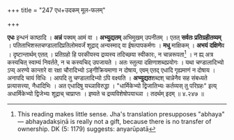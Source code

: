 +++
title = "247 एध+उदकम् मूल-फलम्"

+++


**एधः** इन्धनं काष्ठादि । **अन्नं** पक्वम् आमं वा । **अभ्युद्यतम्** अभिमुखम् उपनीतम् । एतत् **सर्वतः प्रतिग्रहीतव्यम्** । पतिताभिशस्तचण्डालादिप्रतिलोमवर्जं शूद्राद् अन्यस्माद् वा ईषत्पापकर्मणः । **मधु** माक्षिकम् । **अभयं** **दक्षिणे**व । दृष्टान्तार्थम् एतत् । प्रतिग्रहो हि परकीयस्य द्रव्यस्य तदिच्छया स्वीकारः, न चान्नरूपता[^२९७] । न ह्य् अत्र कस्यचित् स्वाम्यं निवर्तते, न च कस्यचिद् उपजायते । अतः स्तुत्या दक्षिणाशब्दप्रयोगः । यथा चण्डालादिभ्यो ऽप्य् अरण्ये कान्तारे वा रक्षा चौरादिभ्यो ऽङ्गीक्रियमाणा न दोषाय, एवम् एतद् एधादि गृह्यमाणं न दोषाय । अनापदि चायं विधिः । आपदि तु चण्डालादिभ्यो ऽपि वक्ष्यति । **अभ्युद्यत**शब्दश् चान्नेनैव सह संबध्यते प्रत्यासत्त्या, नैधादिभिः । अत एधादिषु यच्ञाविरुद्धा । "धार्मिकेभ्यो द्विजातिभ्यः कर्तव्यस् तु परिग्रहः" इत्य् अधार्मिकेभ्यो द्विजेभ्यः शूद्राच् चाप्राप्तः । इष्यते च द्रव्यविशेषोपयाच्ञा । तदर्थम् इदम् ॥ ४.२४७ ॥


[^२९७]:
     This reading makes little sense. Jha's translation presupposes "abhaya" — abhayadakṣiṇā is really not a gift, because there is no transfer of ownership. DK (5: 1179) suggests: anyarūpatā